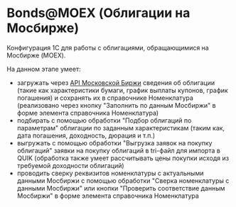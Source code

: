 # Bonds@MOEX (Облигации на Мосбирже)

Конфигурация 1С для работы с облигациями, обращающимися на Мосбирже (MOEX).

На данном этапе умеет:
* загружать через [API Московской Биржи](https://www.moex.com/a2193) сведения об облигации (такие как характеристики бумаги, график выплаты купонов, график погашения) и сохранять их в справочнике Номенклатура (реализовано через кнопку "Заполнить по данным Мосбиржи" в форме элемента справочника Номенклатура)
* подбирать с помощью обработки "Подбор облигаций по параметрам" облигации по заданным характеристикам (таким как, дата погашения, доходность, дюрация и т.п.)
* выгружать с помощью обработки "Выгрузка заявок на покупку облигаций" заявки на покупку облигаций в tri-файл для импорта в QUIK (обработка также умеет рассчитывать цены покупки исходя из требуемой доходности облигаций)
* проводить сверку реквизитов номенклатуры с актуальными данными Мосбиржи с помощью обработки "Сверка номенклатуры с данными Мосбиржи" или кнопки "Проверить соответствие данным Мосбиржи" в форме элемента справочника Номенклатура
